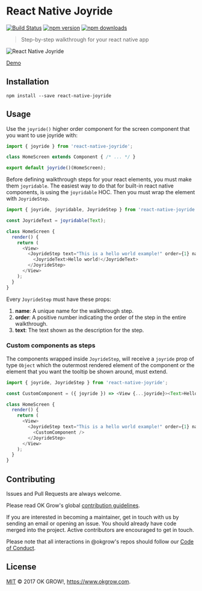 # React Native Joyride

[![Build Status](https://semaphoreci.com/api/v1/mohebifar/react-native-joyride/branches/master/shields_badge.svg)](https://semaphoreci.com/mohebifar/react-native-joyride)
[![npm version](https://img.shields.io/npm/v/react-native-joyride.svg?style=flat-square)](https://www.npmjs.com/package/react-native-joyride)
[![npm downloads](https://img.shields.io/npm/dm/react-native-joyride.svg?style=flat-square)](https://www.npmjs.com/package/react-native-joyride)

> Step-by-step walkthrough for your react native app

![React Native Joyride](https://img11.hostingpics.net/pics/384088ezgif164977b0fa3.gif)

[Demo](https://expo.io/@mohebifar/joyride-example)

## Installation
```
npm install --save react-native-joyride
```

## Usage
Use the `joyride()` higher order component for the screen component that you want to use joyride with:

```js
import { joyride } from 'react-native-joyride';

class HomeScreen extends Component { /* ... */ }

export default joyride()(HomeScreen);
```

Before defining walkthrough steps for your react elements, you must make them `joyridable`. The easiest way to do that for built-in react native components, is using the `joyridable` HOC. Then you must wrap the element with `JoyrideStep`.

```js
import { joyride, joyridable, JoyrideStep } from 'react-native-joyride';

const JoyrideText = joyridable(Text);

class HomeScreen {
  render() {
    return (
      <View>
        <JoyrideStep text="This is a hello world example!" order={1} name="hello">
          <JoyrideText>Hello world!</JoyrideText>
        </JoyrideStep>
      </View>
    );
  }
}
```

Every `JoyrideStep` must have these props:

1. **name**: A unique name for the walkthrough step.
2. **order**: A positive number indicating the order of the step in the entire walkthrough.
3. **text**: The text shown as the description for the step.

### Custom components as steps
The components wrapped inside `JoyrideStep`, will receive a `joyride` prop of type `Object` which the outermost rendered element of the component or the element that you want the tooltip be shown around, must extend.

```js
import { joyride, JoyrideStep } from 'react-native-joyride';

const CustomComponent = ({ joyride }) => <View {...joyride}><Text>Hello world!</Text></View>;

class HomeScreen {
  render() {
    return (
      <View>
        <JoyrideStep text="This is a hello world example!" order={1} name="hello">
          <CustomComponent />
        </JoyrideStep>
      </View>
    );
  }
}
```

## Contributing
Issues and Pull Requests are always welcome.

Please read OK Grow's global [contribution guidelines](https://github.com/okgrow/guides/blob/master/open-source/contributing.md).

If you are interested in becoming a maintainer, get in touch with us by sending an email or opening an issue. You should already have code merged into the project. Active contributors are encouraged to get in touch.

Please note that all interactions in @okgrow's repos should follow our [Code of Conduct](https://github.com/okgrow/guides/blob/master/open-source/CODE_OF_CONDUCT.md).

## License

[MIT](LICENSE) © 2017 OK GROW!, https://www.okgrow.com.
